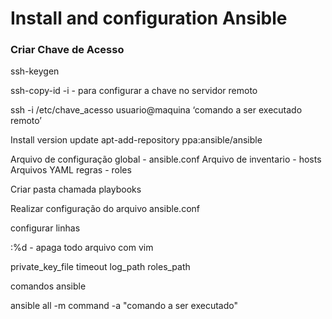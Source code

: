 Install and configuration Ansible
===========================

### Criar Chave de Acesso

ssh-keygen

ssh-copy-id -i  - para configurar a chave no servidor remoto

ssh -i  /etc/chave_acesso  usuario@maquina ‘comando a ser executado remoto’

Install version update
apt-add-repository ppa:ansible/ansible


Arquivo de configuração global - ansible.conf
Arquivo de inventario - hosts
Arquivos YAML regras - roles

Criar pasta chamada playbooks

Realizar configuração do arquivo ansible.conf

configurar linhas

:%d - apaga todo arquivo com vim

private_key_file
timeout
log_path
roles_path



comandos ansible

ansible all -m command -a "comando a ser executado"

